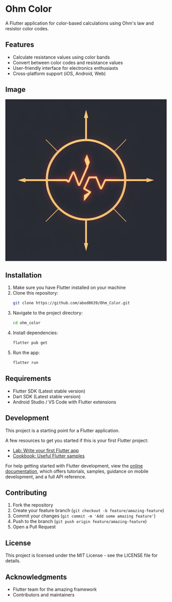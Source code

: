 # Ohm Color

A Flutter application for color-based calculations using Ohm's law and resistor color codes.

## Features

- Calculate resistance values using color bands
- Convert between color codes and resistance values
- User-friendly interface for electronics enthusiasts
- Cross-platform support (iOS, Android, Web)

## Image 

![icon](assets/icon/icon.png)

## Installation

1. Make sure you have Flutter installed on your machine
2. Clone this repository:
   ```bash
   git clone https://github.com/abod8639/Ohm_Color.git
   ```
3. Navigate to the project directory:
   ```bash
   cd ohm_color
   ```
4. Install dependencies:
   ```bash
   flutter pub get
   ```
5. Run the app:
   ```bash
   flutter run
   ```

## Requirements

- Flutter SDK (Latest stable version)
- Dart SDK (Latest stable version)
- Android Studio / VS Code with Flutter extensions

## Development

This project is a starting point for a Flutter application.

A few resources to get you started if this is your first Flutter project:

- [Lab: Write your first Flutter app](https://docs.flutter.dev/get-started/codelab)
- [Cookbook: Useful Flutter samples](https://docs.flutter.dev/cookbook)

For help getting started with Flutter development, view the
[online documentation](https://docs.flutter.dev/), which offers tutorials,
samples, guidance on mobile development, and a full API reference.

## Contributing

1. Fork the repository
2. Create your feature branch (`git checkout -b feature/amazing-feature`)
3. Commit your changes (`git commit -m 'Add some amazing feature'`)
4. Push to the branch (`git push origin feature/amazing-feature`)
5. Open a Pull Request

## License

This project is licensed under the MIT License - see the LICENSE file for details.

## Acknowledgments

- Flutter team for the amazing framework
- Contributors and maintainers
